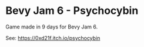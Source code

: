 # Bevy Jam 6 - Psychocybin

Game made in 9 days for Bevy Jam 6.

See: https://0xd21f.itch.io/psychocybin